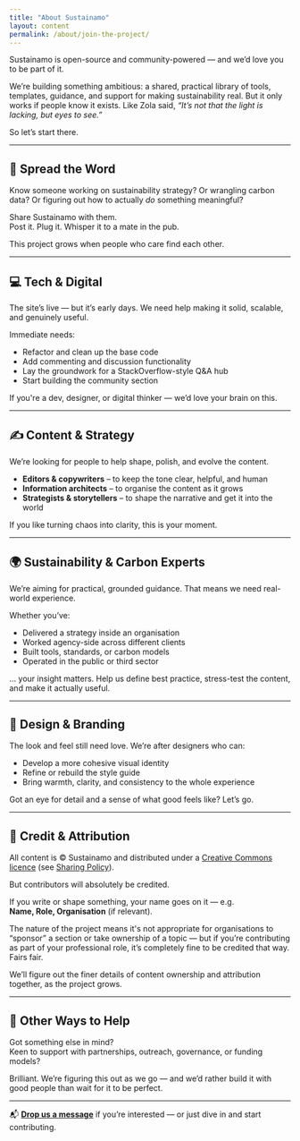 ```yaml
---
title: "About Sustainamo"
layout: content
permalink: /about/join-the-project/
---
```


Sustainamo is open-source and community-powered — and we’d love you to be part of it.

We’re building something ambitious: a shared, practical library of tools, templates, guidance, and support for making sustainability real. But it only works if people know it exists. Like Zola said, *“It’s not that the light is lacking, but eyes to see.”*

So let’s start there.

---

## 👀 Spread the Word

Know someone working on sustainability strategy? Or wrangling carbon data? Or figuring out how to actually *do* something meaningful?

Share Sustainamo with them.  
Post it. Plug it. Whisper it to a mate in the pub.

This project grows when people who care find each other.

---

## 💻 Tech & Digital

The site’s live — but it’s early days. We need help making it solid, scalable, and genuinely useful.

Immediate needs:
- Refactor and clean up the base code
- Add commenting and discussion functionality
- Lay the groundwork for a StackOverflow-style Q&A hub
- Start building the community section

If you're a dev, designer, or digital thinker — we’d love your brain on this.

---

## ✍️ Content & Strategy

We’re looking for people to help shape, polish, and evolve the content.

- **Editors & copywriters** – to keep the tone clear, helpful, and human
- **Information architects** – to organise the content as it grows
- **Strategists & storytellers** – to shape the narrative and get it into the world

If you like turning chaos into clarity, this is your moment.

---

## 🌍 Sustainability & Carbon Experts

We’re aiming for practical, grounded guidance. That means we need real-world experience.

Whether you’ve:
- Delivered a strategy inside an organisation
- Worked agency-side across different clients
- Built tools, standards, or carbon models
- Operated in the public or third sector

… your insight matters. Help us define best practice, stress-test the content, and make it actually useful.

---

## 🎨 Design & Branding

The look and feel still need love. We’re after designers who can:
- Develop a more cohesive visual identity
- Refine or rebuild the style guide
- Bring warmth, clarity, and consistency to the whole experience

Got an eye for detail and a sense of what good feels like? Let’s go.

---

## 🤝 Credit & Attribution

All content is © Sustainamo and distributed under a [Creative Commons licence](https://creativecommons.org/licenses/by-nd/4.0) (see [Sharing Policy](#)).

But contributors will absolutely be credited.

If you write or shape something, your name goes on it — e.g.  
**Name, Role, Organisation** (if relevant).

The nature of the project means it's not appropriate for organisations to “sponsor” a section or take ownership of a topic — but if you’re contributing as part of your professional role, it’s completely fine to be credited that way. Fairs fair.

We’ll figure out the finer details of content ownership and attribution together, as the project grows.

---

## 🔄 Other Ways to Help

Got something else in mind?  
Keen to support with partnerships, outreach, governance, or funding models?

Brilliant. We’re figuring this out as we go — and we’d rather build it with good people than wait for it to be perfect.

---

📬 **[Drop us a message](#contact)** if you’re interested — or just dive in and start contributing.
